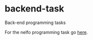 # backend-task
Back-end programming tasks

For the nelfo programming task go [here](nelfo/README.md).
